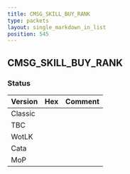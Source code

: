 ```yaml
---
title: CMSG_SKILL_BUY_RANK
type: packets
layout: single_markdown_in_list
position: 545
---
```


## CMSG_SKILL_BUY_RANK

### Status

Version    | Hex        | Comment
---------- | ---------- | ---------- 
Classic    |            |
TBC        |            |
WotLK      |            |
Cata       |            |
MoP        |            |